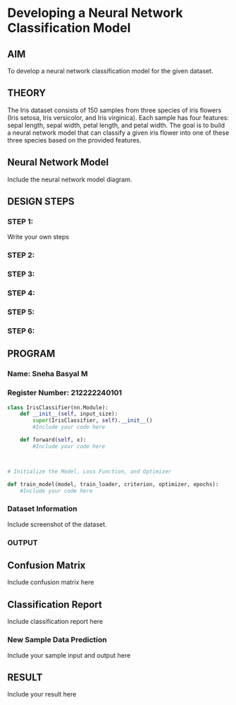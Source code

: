 # Developing a Neural Network Classification Model

## AIM
To develop a neural network classification model for the given dataset.

## THEORY
The Iris dataset consists of 150 samples from three species of iris flowers (Iris setosa, Iris versicolor, and Iris virginica). Each sample has four features: sepal length, sepal width, petal length, and petal width. The goal is to build a neural network model that can classify a given iris flower into one of these three species based on the provided features.

## Neural Network Model
Include the neural network model diagram.

## DESIGN STEPS
### STEP 1: 

Write your own steps

### STEP 2: 



### STEP 3: 



### STEP 4: 



### STEP 5: 



### STEP 6: 





## PROGRAM

### Name: Sneha Basyal M

### Register Number: 212222240101

```python
class IrisClassifier(nn.Module):
    def __init__(self, input_size):
        super(IrisClassifier, self).__init__()
        #Include your code here

    def forward(self, x):
        #Include your code here



# Initialize the Model, Loss Function, and Optimizer

def train_model(model, train_loader, criterion, optimizer, epochs):
    #Include your code here

```

### Dataset Information
Include screenshot of the dataset.

### OUTPUT

## Confusion Matrix

Include confusion matrix here

## Classification Report
Include classification report here

### New Sample Data Prediction
Include your sample input and output here

## RESULT
Include your result here
